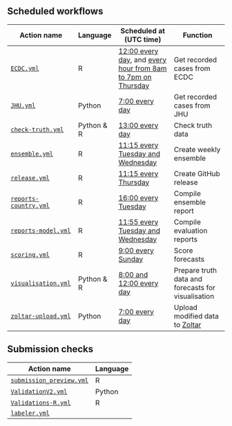 ## Scheduled workflows

| Action name                                    | Language   | Scheduled at (UTC time)                                       | Function                                           |
|------------------------------------------------|------------|----------------------------------------------------------------|----------------------------------------------------|
| [`ECDC.yml`](ECDC.yml)                         | R          | [12:00 every day](https://crontab.guru/#0_12_*_*_*), and [every hour from 8am to 7pm on Thursday](https://crontab.guru/#7_8-20_*_*_4)       | Get recorded cases from ECDC                       |
| [`JHU.yml`](JHU.yml)                           | Python     | [7:00 every day](https://crontab.guru/#0_7_*_*_*)              | Get recorded cases from JHU                        |
| [`check-truth.yml`](check-truth.yml)           | Python & R | [13:00 every day](https://crontab.guru/#0_13_*_*_*)            | Check truth data                   |
| [`ensemble.yml`](ensemble.yml)                 | R          | [11:15 every Tuesday and Wednesday](https://crontab.guru/#15_11_*_*_2,3)       | Create weekly ensemble                             |
| [`release.yml`](release.yml) | R | [11:15 every Thursday](https://crontab.guru/#15_11_*_*_4) | Create GitHub release |
| [`reports-country.yml`](reports-country.yml) | R          | [16:00 every Tuesday](https://crontab.guru/#0_16_*_*_0)       | Compile ensemble report                            |
| [`reports-model.yml`](reports-eval.yml)         | R          | [11:55 every Tuesday and Wednesday](https://crontab.guru/#45_11_*_*_2,3)           | Compile evaluation reports                         |
| [`scoring.yml`](scoring.yml) | R | [9:00 every Sunday](https://crontab.guru/#0_9_*_*_0) | Score forecasts |
| [`visualisation.yml`](visualisation.yml)       | Python & R | [8:00 and 12:00 every day](https://crontab.guru/#0_8,12_*_*_*) | Prepare truth data and forecasts for visualisation |
| [`zoltar-upload.yml`](zoltar-upload.yml)      | Python     | [7:00 every day](https://crontab.guru/#0_7_*_*_*)              | Upload modified data to [Zoltar](https://www.zoltardata.com/project/238) |

## Submission checks

| Action name                                        | Language |
|----------------------------------------------------|----------|
| [`submission_preview.yml`](submission_preview.yml) | R        |
| [`ValidationV2.yml`](ValidationV2.yml)             | Python   |
| [`Validations-R.yml`](Validations-R.yml)           | R        |
| [`labeler.yml`](labeler.yml)                       |
